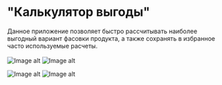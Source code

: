 # "Калькулятор выгоды"
Данное приложение позволяет быстро рассчитывать наиболее выгодный вариант фасовки продукта, а также сохранять в избранное часто используемые расчеты.
<br/>  
![Image alt](https://github.com/VismiOkt/benefit_calculator/blob/master/Screen1.PNG)
![Image alt](https://github.com/VismiOkt/benefit_calculator/blob/master/Screen2.PNG)
<br/>  

![Image alt](https://github.com/VismiOkt/benefit_calculator/blob/master/Screen3.PNG)
![Image alt](https://github.com/VismiOkt/benefit_calculator/blob/master/Screen4.PNG)

